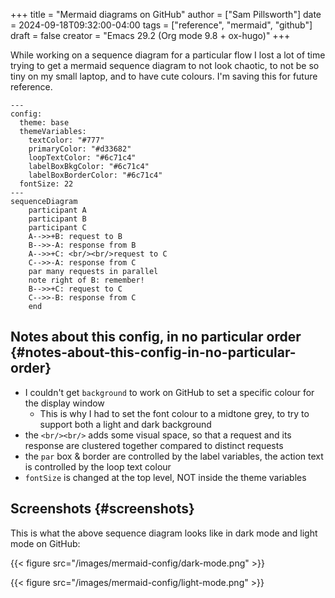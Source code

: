 +++
title = "Mermaid diagrams on GitHub"
author = ["Sam Pillsworth"]
date = 2024-09-18T09:32:00-04:00
tags = ["reference", "mermaid", "github"]
draft = false
creator = "Emacs 29.2 (Org mode 9.8 + ox-hugo)"
+++

While working on a sequence diagram for a particular flow I lost a lot of time
trying to get a mermaid sequence diagram to not look chaotic, to not be so tiny
on my small laptop, and to have cute colours. I'm saving this for future
reference.

```mermaid
---
config:
  theme: base
  themeVariables:
    textColor: "#777"
    primaryColor: "#d33682"
    loopTextColor: "#6c71c4"
    labelBoxBkgColor: "#6c71c4"
    labelBoxBorderColor: "#6c71c4"
  fontSize: 22
---
sequenceDiagram
    participant A
    participant B
    participant C
    A-->>+B: request to B
    B-->>-A: response from B
    A-->>+C: <br/><br/>request to C
    C-->>-A: response from C
    par many requests in parallel
    note right of B: remember!
    B-->>+C: request to C
    C-->>-B: response from C
    end
```


## Notes about this config, in no particular order {#notes-about-this-config-in-no-particular-order}

-   I couldn't get `background` to work on GitHub to set a specific colour for the display window
    -   This is why I had to set the font colour to a midtone grey, to try to support both a light and dark background
-   the `<br/><br/>` adds some visual space, so that a request and its response are clustered together compared to distinct requests
-   the `par` box &amp; border are controlled by the label variables, the action text is controlled by the loop text colour
-   `fontSize` is changed at the top level, NOT inside the theme variables


## Screenshots {#screenshots}

This is what the above sequence diagram looks like in dark mode and light mode on GitHub:

{{< figure src="/images/mermaid-config/dark-mode.png" >}}

{{< figure src="/images/mermaid-config/light-mode.png" >}}
